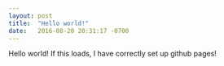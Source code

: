```yaml
---
layout: post
title:  "Hello world!"
date:   2016-08-20 20:31:17 -0700
---
```

Hello world! If this loads, I have correctly set up github pages!
